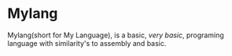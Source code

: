 # Mylang
Mylang(short for My Language), is a basic, *very basic*, programing language with similarity's to assembly and basic.  
